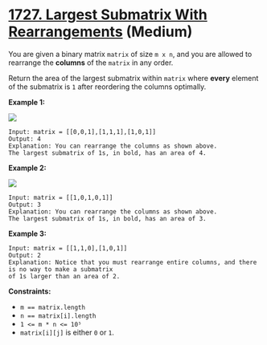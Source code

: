 # [1727. Largest Submatrix With Rearrangements][link] (Medium)

[link]: https://leetcode.com/problems/largest-submatrix-with-rearrangements/

You are given a binary matrix `matrix` of size `m x n`, and you are allowed to rearrange the
**columns** of the `matrix` in any order.

Return the area of the largest submatrix within  `matrix` where **every** element of the submatrix
is  `1` after reordering the columns optimally.

**Example 1:**

![](https://assets.leetcode.com/uploads/2020/12/29/screenshot-2020-12-30-at-40536-pm.png)

```
Input: matrix = [[0,0,1],[1,1,1],[1,0,1]]
Output: 4
Explanation: You can rearrange the columns as shown above.
The largest submatrix of 1s, in bold, has an area of 4.
```

**Example 2:**

![](https://assets.leetcode.com/uploads/2020/12/29/screenshot-2020-12-30-at-40852-pm.png)

```
Input: matrix = [[1,0,1,0,1]]
Output: 3
Explanation: You can rearrange the columns as shown above.
The largest submatrix of 1s, in bold, has an area of 3.
```

**Example 3:**

```
Input: matrix = [[1,1,0],[1,0,1]]
Output: 2
Explanation: Notice that you must rearrange entire columns, and there is no way to make a submatrix
of 1s larger than an area of 2.
```

**Constraints:**

- `m == matrix.length`
- `n == matrix[i].length`
- `1 <= m * n <= 10⁵`
- `matrix[i][j]` is either `0` or `1`.
